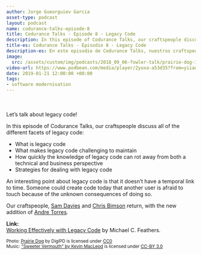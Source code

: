 ```yaml
---
author: Jorge Gueorguiev Garcia
asset-type: podcast
layout: podcast
name: codurance-talks-episode-8
title: Codurance Talks - Episode 8 - Legacy Code
description: In this episode of Codurance Talks, our craftspeople discuss legacy code, what makes it hard to maintain, and strategies for improvement.  
title-es: Codurance Talks - Episodio 8 - Legacy Code
description-es: En este episodio de Codurance Talks, nuestros craftspeople charlan sonre legacy code, qué hace que su mantenimiento sea tan costoso y cuáles son las estrategias de mejora más recomendables.  
image: 
  src: /assets/custom/img/podcasts/2018_09_06-fowler-talk/prairie-dog-1470659_1280.jpg
video-url: https://www.podbean.com/media/player/2yuxa-a53d35?from=yiiadmin&download=1&version=1&vjs=1&skin=1&auto=0&share=1&fonts=Helvetica&download=1&rtl=0
date: 2019-01-21 12:00:00 +00:00
tags:
- software modernisation
---
```

</br>
</br>
Let’s talk about legacy code! 

In this episode of Codurance Talks, our craftspeople discuss all of the different facets of legacy code: 

* What is legacy code <br/>
* What makes legacy code challenging to maintain <br/>
* How quickly the knowledge of legacy code can rot away from both a technical and business perspective <br/>
* Strategies for dealing with legacy code 

An interesting point about legacy code is that it doesn’t have a temporal link to time. Someone could create code today that another user is afraid to touch because of the unknown consequences of doing so.

Our craftspeople, <a href="https://codurance.com/publications/author/sam-davies/" target="_blank">Sam Davies</a> and <a href="https://github.com/christopher-bimson" target="_blank">Chris Bimson</a> return, with the new addition of <a href="https://github.com/andre2w" target="_blank">Andre Torres</a>.

**Link:**</br>
<a href="https://www.goodreads.com/book/show/44919.Working_Effectively_with_Legacy_Code" target="_blank">Working Effectively with Legacy Code</a> by Michael C. Feathers.

<sub>
Photo: <a href="https://pixabay.com/en/prairie-dog-singing-musical-rodent-1470659/" target="_blank">Prairie Dog</a> by DigiPD is licensed under <a href="https://creativecommons.org/publicdomain/zero/1.0/deed.en" target="_blank">CC0</a><br/>
Music: <a href="https://incompetech.com/music/royalty-free/music.html" target="_blank">"Sweeter Vermouth" by Kevin MacLeod</a> is licensed under <a href="http://creativecommons.org/licenses/by/3.0/" target="_blank">CC-BY 3.0</a>
</sub>

